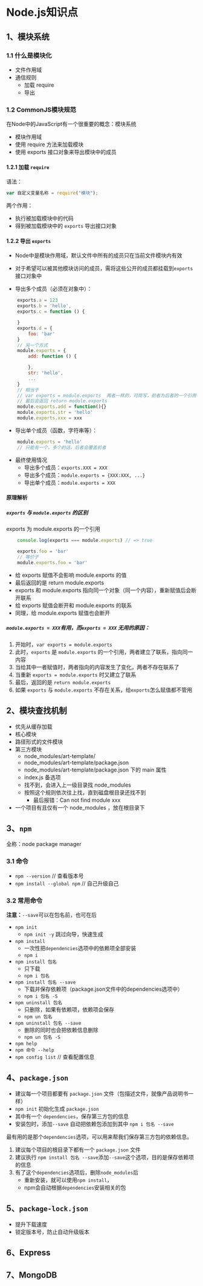 
# Node.js知识点


## 1、模块系统

### 1.1 什么是模块化

- 文件作用域
- 通信规则
  + 加载 require
  + 导出

### 1.2 CommonJS模块规范

在Node中的JavaScript有一个很重要的概念：模块系统
- 模块作用域
- 使用 require 方法来加载模块
- 使用 exports 接口对象来导出模块中的成员

#### 1.2.1 加载 `require`

语法：
```javascript
var 自定义变量名称 = require("模块");
```
两个作用：
- 执行被加载模块中的代码
- 得到被加载模块中的 `exports` 导出接口对象

#### 1.2.2 导出 `exports`

- Node中是模块作用域，默认文件中所有的成员只在当前文件模块内有效
- 对于希望可以被其他模块访问的成员，需将这些公开的成员都挂载到`exports`接口对象中

- 导出多个成员（必须在对象中）：
```javascript
    exports.a = 123
    exports.b = 'hello',
    exports.c = function () {

    }
    exports.d = {
        foo: 'bar'
    }
    // 另一个方式
    module.exports = {
        add: function () {

        },
        str: 'hello',
        ...
    }
    // 相当于
    // var exports = module.exports  两者一样的，可简写，前者为后者的一个引用
    // 最后会返回 return module.exports
    module.exports.add = function(){}
    module.exports.str = 'hello'
    module.exports.xxx = xxx
```

- 导出单个成员（函数，字符串等）：
```javascript
    module.exports = 'hello'
    // 只能有一个，多个的话，后者会覆盖前者
```

- 最终使用情况
    + 导出多个成员：`exports.XXX = XXX`
    + 导出多个成员：`module.exports = {XXX:XXX, ...}`
    + 导出单个成员：`module.exports = XXX`

#### 原理解析

##### `exports` 与 `module.exports` 的区别

exports 为 module.exports 的一个引用
```javascript
    console.log(exports === module.exports) // => true

    exports.foo = 'bar'
    // 等价于
    module.exports.foo = 'bar'
```

- 给 exports 赋值不会影响 module.exports 的值
- 最后返回的是 return module.exports
- exports 和 module.exports 指向同一个对象（同一个内容），重新赋值后会断开联系
- 给 exports 赋值会断开和 module.exports 的联系
- 同理，给 module.exports 赋值也会断开

##### `module.exports = XXX`有用，而`exports = XXX` 无用的原因：

1. 开始时，`var exports = module.exports`
2. 此时，`exports` 是 `module.exports` 的一个引用，两者建立了联系，指向同一内容
3. 当给其中一者赋值时，两者指向的内容发生了变化，两者不存在联系了
4. 当重新 `exports = module.exports` 时又建立了联系
5. 最后，返回的是 `return module.exports`
6. 如果 `exports` 与 `module.exports` 不存在关系，给`exports`怎么赋值都不管用


## 2、模块查找机制

- 优先从缓存加载
- 核心模块
- 路径形式的文件模块
- 第三方模块
    + node_modules/art-template/
    + node_modules/art-template/package.json
    + node_modules/art-template/package.json 下的 main 属性
    + index.js 备选项
    + 找不到，会进入上一级目录找 node_modules
    + 按照这个规则依次往上找，直到磁盘根目录还找不到
        * 最后报错：Can not find module xxx
- 一个项目有且仅有一个 node_modules ，放在根目录下

## 3、`npm` 

全称：node package manager

### 3.1 命令

- `npm --version`               // 查看版本号
- `npm install --global npm`    // 自己升级自己

### 3.2 常用命令

**注意：**`--save`可以在包名前，也可在后
- `npm init`
    + `npm init -y` 跳过向导，快速生成
- `npm install`
    + 一次性把`dependencies`选项中的依赖项全部安装
    + `npm i`
- `npm install 包名`
    + 只下载
    + `npm i 包名`
- `npm install 包名 --save` 
    + 下载并保存依赖项（package.json文件中的dependencies选项中）
    + `npm i 包名 -S`
- `npm uninstall 包名`
    + 只删除，如果有依赖项，依赖项会保存
    + `npm un 包名`
- `npm uninstall 包名 --save`
    + 删除的同时也会把依赖信息删除
    + `npm un 包名 -S`
- `npm help`
- `npm 命令 --help`
- `npm config list`     // 查看配置信息

## 4、`package.json`

- 建议每一个项目都要有 `package.json` 文件（包描述文件，就像产品说明书一样）
- `npm init` 初始化生成 `package.json`
- 其中有一个 `dependencies`，保存第三方包的信息
- 安装包时，添加`--save` 自动把依赖包添加到其中 `npm i 包名 --save`

最有用的是那个`dependencies`选项，可以用来帮我们保存第三方包的依赖信息。
1. 建议每个项目的根目录下都有一个 `package.json` 文件
2. 建议执行 `npm install 包名 --save`添加`--save`这个选项，目的是保存依赖项的信息
3. 有了这个`dependencies`选项后，删除`node_modules`后
    - 重新安装，就可以使用`npm install`，
    - npm会自动根据`dependencies`安装相关的包

## 5、`package-lock.json`

- 提升下载速度
- 锁定版本号，防止自动升级版本

## 6、Express

## 7、MongoDB

